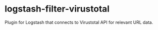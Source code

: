 # logstash-filter-virustotal
Plugin for Logstash that connects to Virustotal API for relevant URL data.
